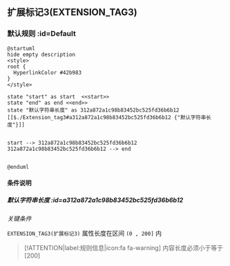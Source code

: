 ## 扩展标记3(EXTENSION_TAG3) <!-- {docsify-ignore-all} -->

   

### 默认规则 :id=Default

```plantuml
@startuml
hide empty description
<style>
root {
  HyperlinkColor #42b983
}
</style>

state "start" as start  <<start>>
state "end" as end <<end>>
state "默认字符串长度" as 312a872a1c98b83452bc525fd36b6b12 [[$./Extension_tag3#a312a872a1c98b83452bc525fd36b6b12 {"默认字符串长度"}]]


start --> 312a872a1c98b83452bc525fd36b6b12 
312a872a1c98b83452bc525fd36b6b12 --> end 


@enduml
```

#### 条件说明

##### 默认字符串长度 :id=a312a872a1c98b83452bc525fd36b6b12


*关键条件*


`EXTENSION_TAG3(扩展标记3)` 属性长度在区间 `(0 , 200]` 内

> [!ATTENTION|label:规则信息|icon:fa fa-warning]
> 内容长度必须小于等于[200]







